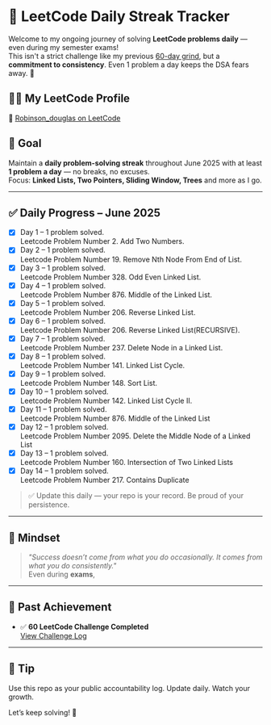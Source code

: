# 📅 LeetCode Daily Streak Tracker

Welcome to my ongoing journey of solving **LeetCode problems daily** — even during my semester exams!  
This isn't a strict challenge like my previous [60-day grind]([https://github.com/your-60-day-repo-link](https://github.com/Douglas0207/30-days-Challenge)), but a **commitment to consistency**. Even 1 problem a day keeps the DSA fears away. 💪

## 👨‍💻 My LeetCode Profile

🔗 [Robinson_douglas on LeetCode](https://leetcode.com/u/Robinson_douglas/)

## 🎯 Goal

Maintain a **daily problem-solving streak** throughout June 2025 with at least **1 problem a day** — no breaks, no excuses.  
Focus: **Linked Lists, Two Pointers, Sliding Window, Trees** and more as I go.

---

## ✅ Daily Progress – June 2025


- [x] Day 1 – 1 problem solved.  
Leetcode Problem Number 2. Add Two Numbers.  
- [x] Day 2 – 1 problem solved.   
Leetcode Problem Number 19. Remove Nth Node From End of List.  
- [x] Day 3 – 1 problem solved.  
Leetcode Problem Number 328. Odd Even Linked List.  
- [x] Day 4 – 1 problem solved.  
Leetcode Problem Number 876. Middle of the Linked List.  
- [x] Day 5 – 1 problem solved.  
Leetcode Problem Number 206. Reverse Linked List.  
- [x] Day 6 – 1 problem solved.  
Leetcode Problem Number 206. Reverse Linked List(RECURSIVE).  
- [x] Day 7 – 1 problem solved.  
Leetcode Problem Number 237. Delete Node in a Linked List.
- [x] Day 8 – 1 problem solved.  
Leetcode Problem Number 141. Linked List Cycle.  
- [x] Day 9 – 1 problem solved.  
Leetcode Problem Number 148. Sort List.  
- [x] Day 10 – 1 problem solved.  
Leetcode Problem Number 142. Linked List Cycle II.
- [x] Day 11 – 1 problem solved.  
Leetcode Problem Number 876. Middle of the Linked List
- [x] Day 12 – 1 problem solved.  
Leetcode Problem Number 2095. Delete the Middle Node of a Linked List
- [x] Day 13 – 1 problem solved.  
Leetcode Problem Number 160. Intersection of Two Linked Lists
- [x] Day 14 – 1 problem solved.  
Leetcode Problem Number 217. Contains Duplicate
> ✅ Update this daily — your repo is your record. Be proud of your persistence.

---

## 🧠 Mindset

> _"Success doesn’t come from what you do occasionally. It comes from what you do consistently."_  
Even during **exams**, 

---

## 🏁 Past Achievement

- ✅ **60 LeetCode Challenge Completed**  
  [View Challenge Log]([https://github.com/your-60-day-repo-link](https://github.com/Douglas0207/30-days-Challenge))

---

## 📌 Tip

Use this repo as your public accountability log. Update daily. Watch your growth.

Let’s keep solving! 🚀
